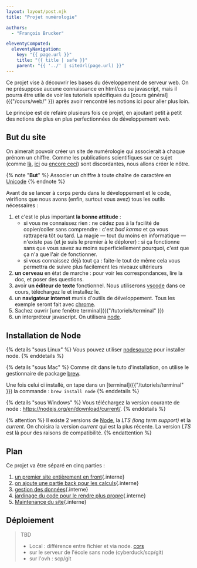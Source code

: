 ```yaml
---
layout: layout/post.njk
title: "Projet numérologie"

authors:
  - "François Brucker"

eleventyComputed:
  eleventyNavigation:
    key: "{{ page.url }}"
    title: "{{ title | safe }}"
    parent: "{{ '../' | siteUrl(page.url) }}"
---
```


<!-- début résumé -->

Ce projet vise à découvrir les bases du développement de serveur web. On ne présuppose aucune connaissance en html/css ou javascript, mais il pourra être utile de voir les tutoriels spécifiques du [cours général]({{"/cours/web/" }}) après avoir rencontré les notions ici pour aller plus loin.

<!-- fin résumé -->

Le principe est de refaire plusieurs fois ce projet, en ajoutant petit à petit des notions de plus en plus perfectionnées de développement web.

## But du site

On aimerait pouvoir créer un site de numérologie qui associerait à chaque prénom un chiffre. Comme les publications scientifiques sur ce sujet (comme [là](https://www.parents.fr/prenoms/nos-conseils-prenoms/la-numérologie-des-prenoms-diaporama-307570), [ici](https://www.femmeactuelle.fr/horoscope2/numérologie/numérologie-prenom-19618) ou [encore ceci](https://www.evozen.fr/numérologie/expression)) sont discordantes, nous allons créer le nôtre.

{% note "**But**" %}
Associer un chiffre à toute chaîne de caractère en [Unicode](https://unicode-table.com/fr/)
{% endnote %}

Avant de se lancer à corps perdu dans le développement et le code, vérifions que nous avons (enfin, surtout vous avez) tous les outils nécessaires :

1. et c'est le plus important **la bonne attitude** :
   - si vous ne connaissez rien : ne cédez pas à la facilité de copier/coller sans comprendre : c'est _bad karma_ et ça vous rattrapera tôt ou tard. La magie — tout du moins en informatique — n'existe pas (et je suis le premier à le déplorer) : si ça fonctionne sans que vous savez au moins superficiellement pourquoi, c'est que ça n'a que l'air de fonctionner.
   - si vous connaissez déjà tout ça : faite-le tout de même cela vous permettra de suivre plus facilement les niveaux ultérieurs
2. **un cerveau** en état de marche : pour voir les correspondances, lire la doc, et poser des questions.
3. avoir **un éditeur de texte** fonctionnel. Nous utiliserons [vscode](https://code.visualstudio.com/) dans ce cours, téléchargez le et installez le.
4. un **navigateur internet** munis d'outils de développement. Tous les exemple seront fait avec [chrome](https://www.google.fr/chrome/).
5. Sachez ouvrir [une fenêtre terminal]({{"/tutoriels/terminal" }})
6. un interpréteur javascript. On utilisera [node](https://nodejs.org/en/).

## Installation de Node

{% details "sous Linux" %}
Vous pouvez utiliser [nodesource](https://github.com/nodesource/distributions/blob/master/README.md) pour installer node.
{% enddetails %}

{% details "sous Mac" %}
Comme dit dans le tuto d'installation, on utilise le gestionnaire de package [brew](https://brew.sh/).

Une fois celui ci installé, on tape dans un [terminal]({{"/tutoriels/terminal" }}) la commande : `brew install node`
{% enddetails %}

{% details "sous Windows" %}
Vous téléchargez la version courante de node : <https://nodejs.org/en/download/current/>.
{% enddetails %}

{% attention %}
Il existe 2 versions de [Node](https://nodejs.org/en/), la _LTS (long term support)_ et la _current_. On choisira la version _current_ qui est la plus récente. La version _LTS_ est là pour des raisons de compatibilité.
{% endattention %}

## Plan

Ce projet va être séparé en cinq parties :

1. [un premier site entièrement en front](./partie-1-front){.interne}
2. [on ajoute une partie back pour les calculs](./partie-2-serveur){.interne}
3. [gestion des données](./partie-3-données){.interne}
4. [jardinage du code pour le rendre plus propre](./partie-4-jardinage){.interne}
5. [Maintenance du site](./partie-5-maintenance){.interne}

## Déploiement

> TBD
>
> - Local : différence entre fichier et via node. [cors](https://developer.mozilla.org/fr/docs/Web/HTTP/CORS)
> - sur le serveur de l'école sans node (cyberduck/scp/git)
> - sur l'ovh : scp/git
